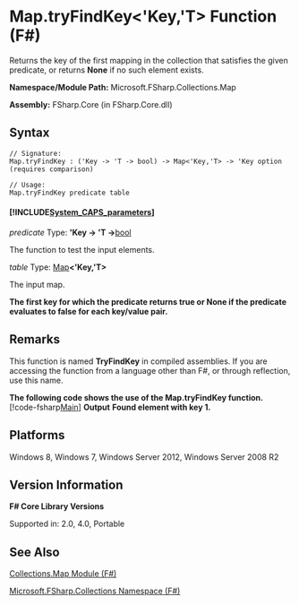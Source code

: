 # Map.tryFindKey<'Key,'T> Function (F#)

Returns the key of the first mapping in the collection that satisfies the given predicate, or returns **None** if no such element exists.

**Namespace/Module Path:** Microsoft.FSharp.Collections.Map

**Assembly:** FSharp.Core (in FSharp.Core.dll)


## Syntax

```
// Signature:
Map.tryFindKey : ('Key -> 'T -> bool) -> Map<'Key,'T> -> 'Key option (requires comparison)

// Usage:
Map.tryFindKey predicate table
```

#### [!INCLUDE[System_CAPS_parameters](//System/Token/System_CAPS_parameters_md.md)]
*predicate*
Type: **'Key -&gt; 'T -&gt;**[bool](http://msdn.microsoft.com/en-us/library/89c0cf9c-49ce-4207-a3be-555851a67dd5)


The function to test the input elements.


*table*
Type: [Map](http://msdn.microsoft.com/en-us/library/975316ea-55e3-4987-9994-90897ad45664)**&lt;'Key,'T&gt;**


The input map.



**The first key for which the predicate returns true or None if the predicate evaluates to false for each key/value pair.**
## Remarks
This function is named **TryFindKey** in compiled assemblies. If you are accessing the function from a language other than F#, or through reflection, use this name.

**The following code shows the use of the Map.tryFindKey function.**
[!code-fsharp[Main](snippets/fsmaps/snippet17.fs)]
**Output**
**Found element with key 1.**
## Platforms
Windows 8, Windows 7, Windows Server 2012, Windows Server 2008 R2


## Version Information
**F# Core Library Versions**

Supported in: 2.0, 4.0, Portable




## See Also
[Collections.Map Module &#40;F&#35;&#41;](Collections.Map+Module+%28FSharp%29.md)

[Microsoft.FSharp.Collections Namespace &#40;F&#35;&#41;](Microsoft.FSharp.Collections+Namespace+%28FSharp%29.md)

